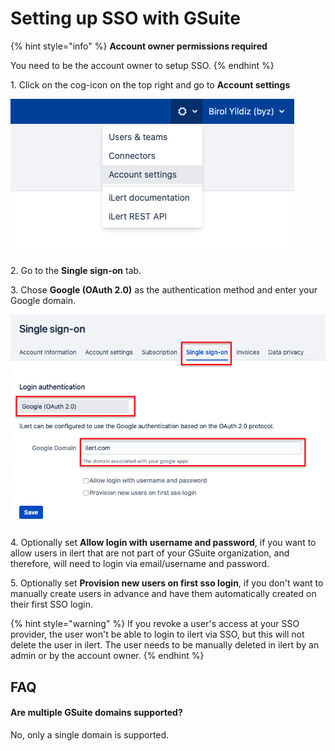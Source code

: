 # Setting up SSO with GSuite

{% hint style="info" %}
**Account owner permissions required**

You need to be the account owner to setup SSO.
{% endhint %}

1\. Click on the cog-icon on the top right and go to **Account settings**

![](<../../.gitbook/assets/image (2) (1) (1) (1) (1) (1) (1).png>)

2\. Go to the **Single sign-on** tab.

3\. Chose **Google (OAuth 2.0)** as the authentication method and enter your Google domain.

![](<../../.gitbook/assets/Screenshot 2020-08-25 at 15.40.07.png>)

4\. Optionally set **Allow login with username and password**, if you want to allow users in ilert that are not part of your GSuite organization, and therefore, will need to login via email/username and password.

5\. Optionally set **Provision new users on first sso login**, if you don't want to manually create users in advance and have them automatically created on their first SSO login.

{% hint style="warning" %}
If you revoke a user's access at your SSO provider, the user won't be able to login to ilert via SSO, but this will not delete the user in ilert. The user needs to be manually deleted in ilert by an admin or by the account owner.
{% endhint %}

## FAQ

#### Are multiple GSuite domains supported?

No, only a single domain is supported.
